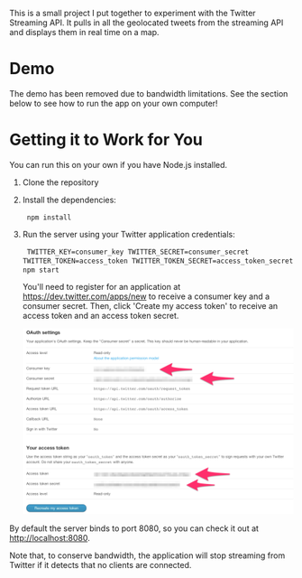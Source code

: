 This is a small project I put together to experiment with the Twitter Streaming API. It pulls in all the geolocated tweets from the streaming API and displays them in real time on a map.

Demo
====

The demo has been removed due to bandwidth limitations. See the section below to see how to run the app on your own computer!

Getting it to Work for You
==========================

You can run this on your own if you have Node.js installed.

1. Clone the repository
2. Install the dependencies:

        npm install

3. Run the server using your Twitter application credentials:

        TWITTER_KEY=consumer_key TWITTER_SECRET=consumer_secret TWITTER_TOKEN=access_token TWITTER_TOKEN_SECRET=access_token_secret npm start

   You'll need to register for an application at https://dev.twitter.com/apps/new to receive a consumer key and a consumer secret. Then, click 'Create my access token' to receive an access token and an access token secret.

   ![Twitter Application Registration](tw_ss.png)

By default the server binds to port 8080, so you can check it out at [http://localhost:8080](http://localhost:8080).

Note that, to conserve bandwidth, the application will stop streaming from Twitter if it detects that no clients are connected.
